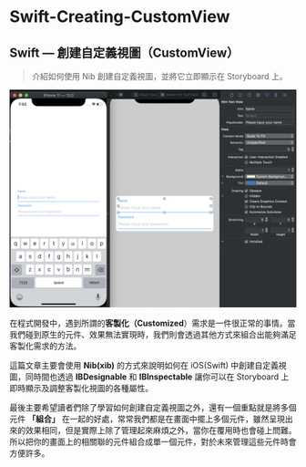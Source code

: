 # Swift-Creating-CustomView

## Swift — 創建自定義視圖（CustomView）
> 介紹如何使用 Nib 創建自定義視圖，並將它立即顯示在 Storyboard 上。
> 
![](https://github.com/JeremyXue77/Swift-Creating-CustomView/blob/master/Images/Preview.png?raw=true)
 
在程式開發中，遇到所謂的**客製化（Customized**）需求是一件很正常的事情。當我們碰到原生的元件、效果無法實現時，我們則會透過其他方式來組合出能夠滿足客製化需求的方法。

這篇文章主要會使用 **Nib(xib)** 的方式來說明如何在 iOS(Swift) 中創建自定義視圖，同時間也透過 **IBDesignable** 和 **IBInspectable** 讓你可以在 Storyboard 上即時顯示及調整客製化視圖的各種屬性。

最後主要希望讀者們除了學習如何創建自定義視圖之外，還有一個重點就是將多個元件 **「組合」** 在一起的好處，常常我們都是在畫面中擺上多個元件，雖然呈現出來的效果相同，但是實際上除了管理起來麻煩之外，當你在覆用時也會碰上問難。所以把你的畫面上的相關聯的元件組合成單一個元件，對於未來管理這些元件時會方便許多。
